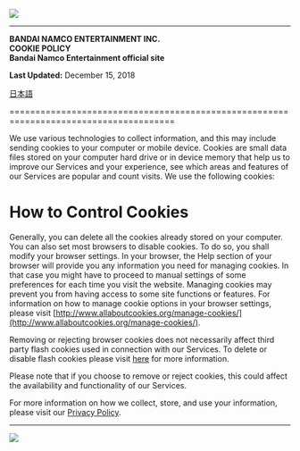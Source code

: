 ![](/images/bnlogo.svg?dt=20240930030000)

* * *

**BANDAI NAMCO ENTERTAINMENT INC.  
COOKIE POLICY  
Bandai Namco Entertainment official site**

**Last Updated:** December 15, 2018

[日本語](https://legal.bandainamcoent.co.jp/privacy/cookies-bandainamcoent-official-jp)


======================================================================================

We use various technologies to collect information, and this may include sending cookies to your computer or mobile device. Cookies are small data files stored on your computer hard drive or in device memory that help us to improve our Services and your experience, see which areas and features of our Services are popular and count visits. We use the following cookies:

How to Control Cookies
======================

Generally, you can delete all the cookies already stored on your computer. You can also set most browsers to disable cookies. To do so, you shall modify your browser settings. In your browser, the Help section of your browser will provide you any information you need for managing cookies. In that case you might have to proceed to manual settings of some preferences for each time you visit the website. Managing cookies may prevent you from having access to some site functions or features. For information on how to manage cookie options in your browser settings, please visit [http://www.allaboutcookies.org/manage-cookies/](http://www.allaboutcookies.org/manage-cookies/).

Removing or rejecting browser cookies does not necessarily affect third party flash cookies used in connection with our Services. To delete or disable flash cookies please visit [here](http://www.macromedia.com/support/documentation/en/flashplayer/help/help02.html) for more information.

Please note that if you choose to remove or reject cookies, this could affect the availability and functionality of our Services.

For more information on how we collect, store, and use your information, please visit our [Privacy Policy](https://legal.bandainamcoent.co.jp/privacy/).

* * *

![](/images/gfoot_cpyrgt.svg?dt=20240930030000)